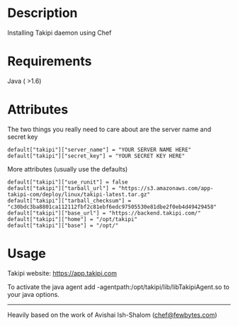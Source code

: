 Description
===========
Installing Takipi daemon using Chef

Requirements
============
Java ( >1.6)

Attributes
==========
The two things you really need to care about are the server name and secret key
```
default["takipi"]["server_name"] = "YOUR SERVER NAME HERE"
default["takipi"]["secret_key"] = "YOUR SECRET KEY HERE"
```

More attributes (usually use the defaults)
```
default["takipi"]["use_runit"] = false
default["takipi"]["tarball_url"] = "https://s3.amazonaws.com/app-takipi-com/deploy/linux/takipi-latest.tar.gz"
default["takipi"]["tarball_checksum"] = "c30bdc3ba8801ca112112fbf2c81ebf6edc97505530e81dbe2f0eb4d49429458"
default["takipi"]["base_url"] = "https://backend.takipi.com/"
default["takipi"]["home"] = "/opt/takipi"
default["takipi"]["base"] = "/opt/"
```

Usage
=====
Takipi website: https://app.takipi.com

To activate the java agent add -agentpath:/opt/takipi/lib/libTakipiAgent.so to your java options. 

-----

Heavily based on the work of Avishai Ish-Shalom (chef@fewbytes.com)

